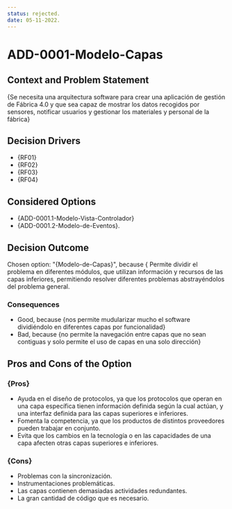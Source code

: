 ```yaml
---
status: rejected.
date: 05-11-2022.
---
```

# ADD-0001-Modelo-Capas

## Context and Problem Statement

{Se necesita una arquitectura software para crear una aplicación de gestión de Fábrica 4.0 y que sea capaz de mostrar los datos recogidos por sensores, notificar usuarios y gestionar los materiales y personal de la fábrica}

## Decision Drivers

* {RF01}
* {RF02}
* {RF03}
* {RF04}

## Considered Options

* {ADD-0001.1-Modelo-Vista-Controlador}
* {ADD-0001.2-Modelo-de-Eventos}.


## Decision Outcome

Chosen option: "{Modelo-de-Capas}", because { Permite dividir el problema en diferentes módulos, que utilizan información y recursos de las capas inferiores, permitiendo resolver diferentes problemas abstrayéndolos del problema general.


<!-- This is an optional element. Feel free to remove. -->
### Consequences

* Good, because {nos permite mudularizar mucho el software dividiéndolo en diferentes capas por funcionalidad}
* Bad, because {no permite la navegación entre capas que no sean contiguas y solo permite el uso de capas en una solo dirección}

<!-- This is an optional element. Feel free to remove. -->
## Pros and Cons of the Option

### {Pros}

* Ayuda en el diseño de protocolos, ya que los protocolos que operan en una capa específica tienen información definida según la cual actúan, y una interfaz definida para las capas superiores e inferiores.
* Fomenta la competencia, ya que los productos de distintos proveedores pueden trabajar en conjunto.
* Evita que los cambios en la tecnología o en las capacidades de una capa afecten otras capas superiores e inferiores.

### {Cons}

* Problemas con la sincronización.
* Instrumentaciones problemáticas.
* Las capas contienen demasiadas actividades redundantes.
* La gran cantidad de código que es necesario.
